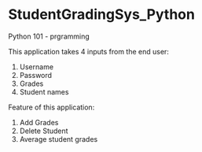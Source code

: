 # StudentGradingSys_Python
Python 101 - prgramming

This application takes 4 inputs from the end user:
  1. Username
  2. Password
  3. Grades
  4. Student names

Feature of this application:
  1. Add Grades
  2. Delete Student
  3. Average student grades
